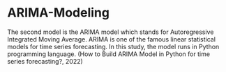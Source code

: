 # ARIMA-Modeling
The second model is the ARIMA model which stands for Autoregressive Integrated Moving Average. ARIMA is one of the famous linear statistical models for time series forecasting. In this study, the model runs in Python programming language. (How to Build ARIMA Model in Python for time series forecasting?, 2022)
